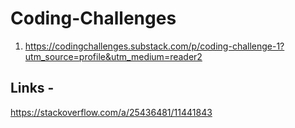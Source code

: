 # Coding-Challenges
1. https://codingchallenges.substack.com/p/coding-challenge-1?utm_source=profile&utm_medium=reader2 


## Links - 
https://stackoverflow.com/a/25436481/11441843 
